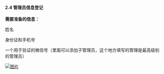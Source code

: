 #### 2.4 管理员信息登记

**需要准备的信息：**

姓名

身份证和手机号

一个用于验证的微信号（里面可以添加子管理员，这个地方填写的管理是最高级别的管理员）

[![图片](https://qrss.gameseed.cn/shareyou/doc/pro/6feb8257-d0e5-4d27-a43d-ca0de967ecf9.030.png "图片")](https://qrss.gameseed.cn/shareyou/doc/pro/6feb8257-d0e5-4d27-a43d-ca0de967ecf9.030.png)
